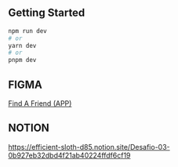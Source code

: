 ## Getting Started


```bash
npm run dev
# or
yarn dev
# or
pnpm dev
```

## FIGMA
[Find A Friend (APP)](https://www.figma.com/community/file/1220006040435238030)

## NOTION
 https://efficient-sloth-d85.notion.site/Desafio-03-0b927eb32dbd4f21ab40224ffdf6cf19